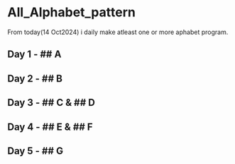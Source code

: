 # All_Alphabet_pattern
From today(14 Oct2024) i daily make atleast one or more aphabet program.
## Day 1 - ## A
## Day 2 - ## B
## Day 3 - ## C & ## D
## Day 4 - ## E & ## F
## Day 5 - ## G 
